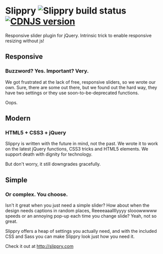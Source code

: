 # Slippry ![Slippry build status](https://travis-ci.org/booncon/slippry.svg?branch=dev) [![CDNJS version](https://img.shields.io/cdnjs/v/slippry.svg)](https://cdnjs.com/libraries/slippry)

Responsive slider plugin for jQuery.
Intrinsic trick to enable responsive resizing without js!

## Responsive
### Buzzword? Yes. Important? Very.
We got frustrated at the lack of free, responsive sliders, so we wrote our own. Sure, there are some out there, but we found out the hard way, they have two settings or they use soon-to-be-deprecated functions.

Oops.


## Modern
### HTML5 + CSS3 + jQuery
Slippry is written with the future in mind, not the past. We wrote it to work on the latest jQuery functions, CSS3 tricks and HTML5 elements. We support death with dignity for technology.

But don't worry, it still downgrades gracefully.


## Simple
### Or complex. You choose.
Isn't it great when you just need a simple slider? How about when the design needs captions in random places, Reeeeaaallllyyyy slooowwwww speeds or an annoying pop-up each time you change slide? Yeah, not so great.

Slippry offers a heap of settings you actually need, and with the included CSS and Sass you can make Slippry look just how you need it.

Check it out at http://slippry.com
